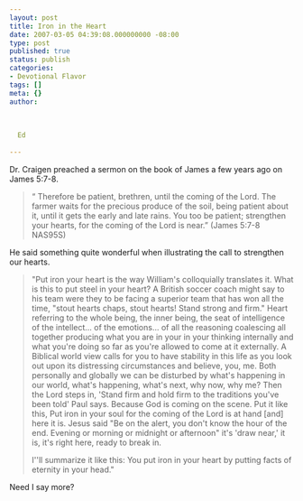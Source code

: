 ```yaml
---
layout: post
title: Iron in the Heart
date: 2007-03-05 04:39:08.000000000 -08:00
type: post
published: true
status: publish
categories:
- Devotional Flavor
tags: []
meta: {}
author:
  
  
  
  Ed
  
---
```

<p>Dr. Craigen preached a sermon on the book of James a few years ago on James 5:7-8.</p>
<blockquote><p> “  Therefore be patient, brethren, until the coming of the Lord. The farmer waits for the precious produce of the soil, being patient about it, until it gets the early and late rains. You too be patient; strengthen your hearts, for the coming of the Lord is near.” (James 5:7-8 NAS95S)</p></blockquote>
<p>He said something quite wonderful when illustrating the call to strengthen our hearts.</p>
<blockquote><p>"Put iron your heart is the way William's colloquially translates it. What is this to put steel in your heart? A British soccer coach might say to his team were they to be facing a superior team that has won all the time, "stout hearts chaps, stout hearts! Stand strong and firm."  Heart referring to the whole being, the inner being, the seat of intelligence of the intellect... of the emotions... of all the reasoning coalescing all together producing what you are in your in your thinking internally and what you're doing so far as you're allowed to come at it externally. A Biblical world view calls for you to have stability in this life as you look out upon its distressing circumstances and believe, you, me.  Both personally and globally we can be disturbed by what's happening in our world, what's happening, what's next, why now, why me?  Then the Lord steps in, 'Stand firm and hold firm to the traditions you've been told' Paul says.  Because God is coming on the scene. Put it like this, Put iron in your soul for the coming of the Lord is at hand [and] here it is.  Jesus said "Be on the alert, you don't know the hour of the end. Evening or morning or midnight or afternoon" it's 'draw near,' it is, it's right here, ready to break in.</p>
<p>I''ll summarize it like this: You put iron in your heart by putting facts of eternity in your head."</p></blockquote>
<p>Need I say more?</p>

